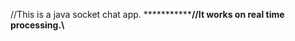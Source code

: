 //This is a java socket chat app.
*****************************//It works on real time processing.\\******************